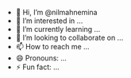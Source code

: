 - 👋 Hi, I’m @nilmahnemina
- 👀 I’m interested in ...
- 🌱 I’m currently learning ...
- 💞️ I’m looking to collaborate on ...
- 📫 How to reach me ...
- 😄 Pronouns: ...
- ⚡ Fun fact: ...

<!---
nilmahnemina/nilmahnemina is a ✨ special ✨ repository because its `README.md` (this file) appears on your GitHub profile.
You can click the Preview link to take a look at your changes.
--->
